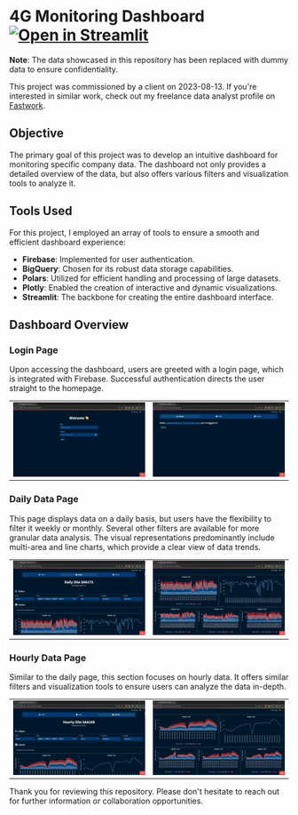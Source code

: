 # 4G Monitoring Dashboard <a href="https://4gmonitoring.streamlit.app/" target="_blank"><img src="https://static.streamlit.io/badges/streamlit_badge_black_white.svg" alt="Open in Streamlit"></a>

**Note**: The data showcased in this repository has been replaced with dummy data to ensure confidentiality.

This project was commissioned by a client on 2023-08-13. If you're interested in similar work, check out my freelance data analyst profile on [Fastwork](https://fastwork.id/user/darren7753).

## Objective
The primary goal of this project was to develop an intuitive dashboard for monitoring specific company data. The dashboard not only provides a detailed overview of the data, but also offers various filters and visualization tools to analyze it.

## Tools Used
For this project, I employed an array of tools to ensure a smooth and efficient dashboard experience:
- **Firebase**: Implemented for user authentication.
- **BigQuery**: Chosen for its robust data storage capabilities.
- **Polars**: Utilized for efficient handling and processing of large datasets.
- **Plotly**: Enabled the creation of interactive and dynamic visualizations.
- **Streamlit**: The backbone for creating the entire dashboard interface.

## Dashboard Overview
### Login Page
Upon accessing the dashboard, users are greeted with a login page, which is integrated with Firebase. Successful authentication directs the user straight to the homepage.

<table align="center">
  <tr>
    <td align="center">
        <img src="screenshots/Screenshot (3183).png" width="100%" />
    </td>
    <td align="center">
        <img src="screenshots/Screenshot (3184).png" width="100%" />
    </td>
  </tr>
</table>

### Daily Data Page
This page displays data on a daily basis, but users have the flexibility to filter it weekly or monthly. Several other filters are available for more granular data analysis. The visual representations predominantly include multi-area and line charts, which provide a clear view of data trends.

<table align="center">
  <tr>
    <td align="center">
        <img src="screenshots/Screenshot (3185).png" width="100%" />
    </td>
    <td align="center">
        <img src="screenshots/Screenshot (3186).png" width="100%" />
    </td>
  </tr>
</table>

### Hourly Data Page
Similar to the daily page, this section focuses on hourly data. It offers similar filters and visualization tools to ensure users can analyze the data in-depth.

<table align="center">
  <tr>
    <td align="center">
        <img src="screenshots/Screenshot (3187).png" width="100%" />
    </td>
    <td align="center">
        <img src="screenshots/Screenshot (3188).png" width="100%" />
    </td>
  </tr>
</table>

Thank you for reviewing this repository. Please don't hesitate to reach out for further information or collaboration opportunities.
